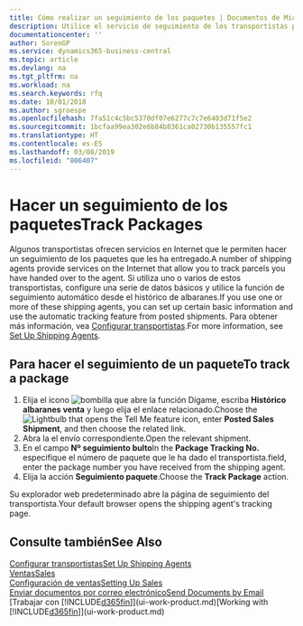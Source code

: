 ```yaml
---
title: Cómo realizar un seguimiento de los paquetes | Documentos de Microsoft
description: Utilice el servicio de seguimiento de los transportistas para ver el progreso de una entrega.
documentationcenter: ''
author: SorenGP
ms.service: dynamics365-business-central
ms.topic: article
ms.devlang: na
ms.tgt_pltfrm: na
ms.workload: na
ms.search.keywords: rfq
ms.date: 10/01/2018
ms.author: sgroespe
ms.openlocfilehash: 7fa51c4c5bc5370df07e6277c7c7e6403d71f5e2
ms.sourcegitcommit: 1bcfaa99ea302e6b84b8361ca02730b135557fc1
ms.translationtype: HT
ms.contentlocale: es-ES
ms.lasthandoff: 03/08/2019
ms.locfileid: "806407"
---
```

# <a name="track-packages"></a><span data-ttu-id="01f8d-103">Hacer un seguimiento de los paquetes</span><span class="sxs-lookup"><span data-stu-id="01f8d-103">Track Packages</span></span>
<span data-ttu-id="01f8d-104">Algunos transportistas ofrecen servicios en Internet que le permiten hacer un seguimiento de los paquetes que les ha entregado.</span><span class="sxs-lookup"><span data-stu-id="01f8d-104">A number of shipping agents provide services on the Internet that allow you to track parcels you have handed over to the agent.</span></span> <span data-ttu-id="01f8d-105">Si utiliza uno o varios de estos transportistas, configure una serie de datos básicos y utilice la función de seguimiento automático desde el histórico de albaranes.</span><span class="sxs-lookup"><span data-stu-id="01f8d-105">If you use one or more of these shipping agents, you can set up certain basic information and use the automatic tracking feature from posted shipments.</span></span> <span data-ttu-id="01f8d-106">Para obtener más información, vea [Configurar transportistas](sales-how-to-set-up-shipping-agents.md).</span><span class="sxs-lookup"><span data-stu-id="01f8d-106">For more information, see [Set Up Shipping Agents](sales-how-to-set-up-shipping-agents.md).</span></span>  

## <a name="to-track-a-package"></a><span data-ttu-id="01f8d-107">Para hacer el seguimiento de un paquete</span><span class="sxs-lookup"><span data-stu-id="01f8d-107">To track a package</span></span>
1. <span data-ttu-id="01f8d-108">Elija el icono ![bombilla que abre la función Dígame](media/ui-search/search_small.png "Dígame que desea hacer"), escriba **Histórico albaranes venta** y luego elija el enlace relacionado.</span><span class="sxs-lookup"><span data-stu-id="01f8d-108">Choose the ![Lightbulb that opens the Tell Me feature](media/ui-search/search_small.png "Tell me what you want to do") icon, enter **Posted Sales Shipment**, and then choose the related link.</span></span>
2. <span data-ttu-id="01f8d-109">Abra la el envío correspondiente.</span><span class="sxs-lookup"><span data-stu-id="01f8d-109">Open the relevant shipment.</span></span>
3. <span data-ttu-id="01f8d-110">En el campo **Nº seguimiento bulto**</span><span class="sxs-lookup"><span data-stu-id="01f8d-110">In the **Package Tracking No.**</span></span> <span data-ttu-id="01f8d-111">especifique el número de paquete que le ha dado el transportista.</span><span class="sxs-lookup"><span data-stu-id="01f8d-111">field, enter the package number you have received from the shipping agent.</span></span>
4. <span data-ttu-id="01f8d-112">Elija la acción **Seguimiento paquete**.</span><span class="sxs-lookup"><span data-stu-id="01f8d-112">Choose the **Track Package** action.</span></span>

<span data-ttu-id="01f8d-113">Su explorador web predeterminado abre la página de seguimiento del transportista.</span><span class="sxs-lookup"><span data-stu-id="01f8d-113">Your default browser opens the shipping agent's tracking page.</span></span>

## <a name="see-also"></a><span data-ttu-id="01f8d-114">Consulte también</span><span class="sxs-lookup"><span data-stu-id="01f8d-114">See Also</span></span>
[<span data-ttu-id="01f8d-115">Configurar transportistas</span><span class="sxs-lookup"><span data-stu-id="01f8d-115">Set Up Shipping Agents</span></span>](sales-how-to-set-up-shipping-agents.md)  
[<span data-ttu-id="01f8d-116">Ventas</span><span class="sxs-lookup"><span data-stu-id="01f8d-116">Sales</span></span>](sales-manage-sales.md)  
[<span data-ttu-id="01f8d-117">Configuración de ventas</span><span class="sxs-lookup"><span data-stu-id="01f8d-117">Setting Up Sales</span></span>](sales-setup-sales.md)  
[<span data-ttu-id="01f8d-118">Enviar documentos por correo electrónico</span><span class="sxs-lookup"><span data-stu-id="01f8d-118">Send Documents by Email</span></span>](ui-how-send-documents-email.md)  
<span data-ttu-id="01f8d-119">[Trabajar con [!INCLUDE[d365fin](includes/d365fin_md.md)]](ui-work-product.md)</span><span class="sxs-lookup"><span data-stu-id="01f8d-119">[Working with [!INCLUDE[d365fin](includes/d365fin_md.md)]](ui-work-product.md)</span></span>
